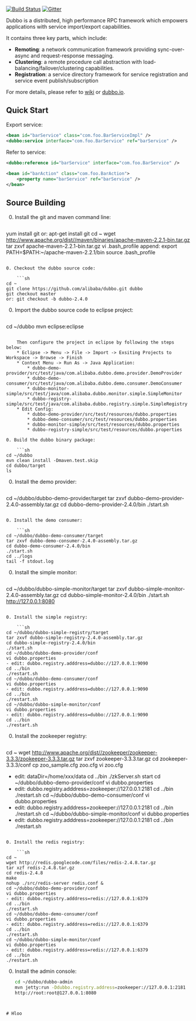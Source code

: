 [![Build Status](https://travis-ci.org/alibaba/dubbo.svg?branch=master)](https://travis-ci.org/alibaba/dubbo) [![Gitter](https://badges.gitter.im/alibaba/dubbo.svg)](https://gitter.im/alibaba/dubbo?utm_source=badge&utm_medium=badge&utm_campaign=pr-badge)

Dubbo is a distributed, high performance RPC framework which empowers applications with service import/export capabilities.

It contains three key parts, which include:

* **Remoting**: a network communication framework providing sync-over-async and request-response messaging.
* **Clustering**: a remote procedure call abstraction with load-balancing/failover/clustering capabilities.
* **Registration**: a service directory framework for service registration and service event publish/subscription

For more details, please refer to [wiki](https://github.com/alibaba/dubbo/wiki) or [dubbo.io](http://dubbo.io).

## Quick Start


Export service:

```xml
<bean id="barService" class="com.foo.BarServiceImpl" />
<dubbo:service interface="com.foo.BarService" ref="barService" />
```

Refer to service:

```xml
<dubbo:reference id="barService" interface="com.foo.BarService" />
	
<bean id="barAction" class="com.foo.BarAction">
    <property name="barService" ref="barService" />
</bean>
```

## Source Building


0. Install the git and maven command line:

    ```sh
yum install git
or: apt-get install git
cd ~
wget http://www.apache.org/dist//maven/binaries/apache-maven-2.2.1-bin.tar.gz
tar zxvf apache-maven-2.2.1-bin.tar.gz
vi .bash_profile
append: export PATH=$PATH:~/apache-maven-2.2.1/bin
source .bash_profile
```

0. Checkout the dubbo source code:

    ```sh
cd ~
git clone https://github.com/alibaba/dubbo.git dubbo
git checkout master
or: git checkout -b dubbo-2.4.0
```

0. Import the dubbo source code to eclipse project:

    ```sh
cd ~/dubbo
mvn eclipse:eclipse
```

    Then configure the project in eclipse by following the steps below:
    * Eclipse -> Menu -> File -> Import -> Exsiting Projects to Workspace -> Browse -> Finish
    * Context Menu -> Run As -> Java Application:
        * dubbo-demo-provider/src/test/java/com.alibaba.dubbo.demo.provider.DemoProvider
        * dubbo-demo-consumer/src/test/java/com.alibaba.dubbo.demo.consumer.DemoConsumer
        * dubbo-monitor-simple/src/test/java/com.alibaba.dubbo.monitor.simple.SimpleMonitor
        * dubbo-registry-simple/src/test/java/com.alibaba.dubbo.registry.simple.SimpleRegistry
    * Edit Config:
        * dubbo-demo-provider/src/test/resources/dubbo.properties
        * dubbo-demo-consumer/src/test/resources/dubbo.properties
        * dubbo-monitor-simple/src/test/resources/dubbo.properties
        * dubbo-registry-simple/src/test/resources/dubbo.properties

0. Build the dubbo binary package:

    ```sh
cd ~/dubbo
mvn clean install -Dmaven.test.skip
cd dubbo/target
ls
```

0. Install the demo provider:

    ```sh
cd ~/dubbo/dubbo-demo-provider/target
tar zxvf dubbo-demo-provider-2.4.0-assembly.tar.gz
cd dubbo-demo-provider-2.4.0/bin
./start.sh
```

0. Install the demo consumer:

    ```sh
cd ~/dubbo/dubbo-demo-consumer/target
tar zxvf dubbo-demo-consumer-2.4.0-assembly.tar.gz
cd dubbo-demo-consumer-2.4.0/bin
./start.sh
cd ../logs
tail -f stdout.log
```

0. Install the simple monitor:

    ```sh
cd ~/dubbo/dubbo-simple-monitor/target
tar zxvf dubbo-simple-monitor-2.4.0-assembly.tar.gz
cd dubbo-simple-monitor-2.4.0/bin
./start.sh
http://127.0.0.1:8080
```

0. Install the simple registry:

    ```sh
cd ~/dubbo/dubbo-simple-registry/target
tar zxvf dubbo-simple-registry-2.4.0-assembly.tar.gz
cd dubbo-simple-registry-2.4.0/bin
./start.sh
cd ~/dubbo/dubbo-demo-provider/conf
vi dubbo.properties
- edit: dubbo.registry.adddress=dubbo://127.0.0.1:9090
cd ../bin
./restart.sh
cd ~/dubbo/dubbo-demo-consumer/conf
vi dubbo.properties
- edit: dubbo.registry.adddress=dubbo://127.0.0.1:9090
cd ../bin
./restart.sh
cd ~/dubbo/dubbo-simple-monitor/conf
vi dubbo.properties
- edit: dubbo.registry.adddress=dubbo://127.0.0.1:9090
cd ../bin
./restart.sh
```

0. Install the zookeeper registry:

    ```sh
cd ~
wget http://www.apache.org/dist//zookeeper/zookeeper-3.3.3/zookeeper-3.3.3.tar.gz
tar zxvf zookeeper-3.3.3.tar.gz
cd zookeeper-3.3.3/conf
cp zoo_sample.cfg zoo.cfg
vi zoo.cfg
- edit: dataDir=/home/xxx/data
cd ../bin
./zkServer.sh start
cd ~/dubbo/dubbo-demo-provider/conf
vi dubbo.properties
- edit: dubbo.registry.adddress=zookeeper://127.0.0.1:2181
cd ../bin
./restart.sh
cd ~/dubbo/dubbo-demo-consumer/conf
vi dubbo.properties
- edit: dubbo.registry.adddress=zookeeper://127.0.0.1:2181
cd ../bin
./restart.sh
cd ~/dubbo/dubbo-simple-monitor/conf
vi dubbo.properties
- edit: dubbo.registry.adddress=zookeeper://127.0.0.1:2181
cd ../bin
./restart.sh
```

0. Install the redis registry:

    ```sh
cd ~
wget http://redis.googlecode.com/files/redis-2.4.8.tar.gz
tar xzf redis-2.4.8.tar.gz
cd redis-2.4.8
make
nohup ./src/redis-server redis.conf &
cd ~/dubbo/dubbo-demo-provider/conf
vi dubbo.properties
- edit: dubbo.registry.adddress=redis://127.0.0.1:6379
cd ../bin
./restart.sh
cd ~/dubbo/dubbo-demo-consumer/conf
vi dubbo.properties
- edit: dubbo.registry.adddress=redis://127.0.0.1:6379
cd ../bin
./restart.sh
cd ~/dubbo/dubbo-simple-monitor/conf
vi dubbo.properties
- edit: dubbo.registry.adddress=redis://127.0.0.1:6379
cd ../bin
./restart.sh
```

0. Install the admin console:

    ```sh
    cd ~/dubbo/dubbo-admin
    mvn jetty:run -Ddubbo.registry.address=zookeeper://127.0.0.1:2181
    http://root:root@127.0.0.1:8080
```


# Hloo
